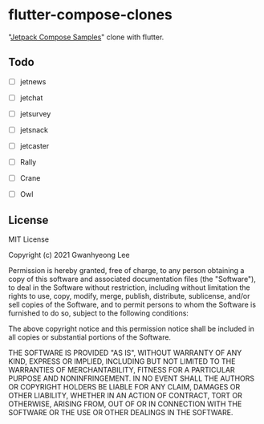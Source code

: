 
# flutter-compose-clones

"[Jetpack Compose Samples](https://github.com/android/compose-samples)" clone with flutter.


## Todo

 - [ ]  jetnews
 - [ ]  jetchat
 - [ ]  jetsurvey
 - [ ]  jetsnack
 - [ ]  jetcaster
 - [ ]  Rally
 - [ ]  Crane
 - [ ]  Owl


## License

MIT License

Copyright (c) 2021 Gwanhyeong Lee

Permission is hereby granted, free of charge, to any person obtaining a copy
of this software and associated documentation files (the "Software"), to deal
in the Software without restriction, including without limitation the rights
to use, copy, modify, merge, publish, distribute, sublicense, and/or sell
copies of the Software, and to permit persons to whom the Software is
furnished to do so, subject to the following conditions:

The above copyright notice and this permission notice shall be included in all
copies or substantial portions of the Software.

THE SOFTWARE IS PROVIDED "AS IS", WITHOUT WARRANTY OF ANY KIND, EXPRESS OR
IMPLIED, INCLUDING BUT NOT LIMITED TO THE WARRANTIES OF MERCHANTABILITY,
FITNESS FOR A PARTICULAR PURPOSE AND NONINFRINGEMENT. IN NO EVENT SHALL THE
AUTHORS OR COPYRIGHT HOLDERS BE LIABLE FOR ANY CLAIM, DAMAGES OR OTHER
LIABILITY, WHETHER IN AN ACTION OF CONTRACT, TORT OR OTHERWISE, ARISING FROM,
OUT OF OR IN CONNECTION WITH THE SOFTWARE OR THE USE OR OTHER DEALINGS IN THE
SOFTWARE.